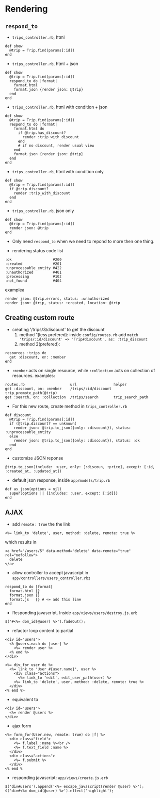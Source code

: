 # Rendering
## `respond_to`
* `trips_controller.rb`, html
```
def show
  @trip = Trip.find(params[:id])
end
```

* `trips_controller.rb`, html + json
```
def show
  @trip = Trip.find(params[:id])
  respond_to do |format|
    format.html
    format.json {render json: @trip}
  end
end
```

* `trips_controller.rb`, html with condition + json
```
def show
  @trip = Trip.find(params[:id])
  respond_to do |format|
    format.html do
      if @trip.has_discount?
        render :trip_with_discount
      end
      # if no discount, render usual view
    end
    format.json {render json: @trip}
  end
end
```

* `trips_controller.rb`, html with condition only
```
def show
  @trip = Trip.find(params[:id])
  if @trip.discount?
    render :trip_with_discount
  end
end
```

* `trips_controller.rb`, json only
```
def show
  @trip = Trip.find(params[:id])
  render json: @trip
end
```

* Only need `respond_to` when we need to repond to more then one thing.

* rendering status code list
```
:ok                   #200
:created              #201
:unprocessable_entity #422
:unauthorized         #401
:processing           #102
:not_found            #404
```
examplea
```
render json: @trip.errors, status: :unauthorized
render json: @trip, status: :created, location: @trip
```

## Creating custom route
* creating '/trips/3/discount' to get the discount
  1. method 1(less prefered): inside `config/routes.rb` add `match 'trips/:id/discount' => 'Trip#discount', as: :trip_discount`
  2. method 2(prefered):
```
resources :trips do
  get :discount, on: :member
end
```
* `:member` acts on single resource, while `:collection` acts on collection of resources. examples:
```
routes.rb                     url                 helper
get :discount, on: :member    /trips/:id/discount trip_promote_path(@trip)
get :search, on: :collection  /trips/search       trip_search_path
```
* For this new route, create method in `trips_controller.rb`
```
def discount
  @trip = Trip.find(params[:id])
  if (@trip.discount? == unknown)
    render json: @trip.to_json({only: :discount}), status: :unprocessable_entity
  else
    render json: @trip.to_json({only: :discount}), status: :ok
  end
end
```
* customize JSON reponse
```
@trip.to_json(include: :user, only: [:discoun, :price], except: [:id, :created_at, :updated_at])
```
* default json response, inside `app/models/trip.rb`
```
def as_json(options = nil)
  super(options || {includes: :user, except: [:id]})
end
```

## AJAX
* add `remote: true` the the link
```
<%= link_to 'delete', user, method: :delete, remote: true %>
```
which results in
```
<a href="/users/5" data-method="delete" data-remote="true" rel="nofollow">
  delete
</a>
```
* allow controller to accept javascript in `app/controllers/users_controller.rbz`
```
respond_to do |format|
  format.html {}
  format.json {}
  format.js   {} # <= add this line
end
```
* Responding javascript. Inside `app/views/users/destroy.js.erb`
```
$('#<%= dom_id(@user) %>').fadeOut();
```
* refactor loop content to partial
```
<div id="users">
  <% @users.each do |user| %>
    <%= render user %>
  <% end %>
</div>
```
```
<%= div_for user do %>
  <%= link_to "User #{user.name}", user %>
    <div class="actions">
      <%= link_to 'edit', edit_user_path(user) %>
    <%= link_to 'delete', user, method: :delete, remote: true %>
  </div>
<% end %>
```
* equivalent to
```
<div id="users">
  <%= render @users %>
</div>
```
* ajax form
```
<%= form_for(User.new, remote: true) do |f| %>
  <div class="field">
    <%= f.label :name %><br />
    <%= f.text_field :name %>
  </div>
  <div class="actions">
    <%= f.submit %>
  </div>
<% end %
```
* responding javascript: `app/views/create.js.erb`
```
$('div#users').append('<%= escape_javascript(render @user) %>');
$('div#<%= dom_id(@user) %>').effect('highlight');
```


